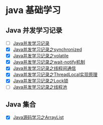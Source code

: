 # java 基础学习

## Java 并发学习记录

- [ ] [Java并发学习记录](doc/Java并发学习记录.md)
- [x] [Java并发学习记录之synchronized](doc/Java并发学习记录之synchronized.md)
- [X] [Java并发学习记录之volatile](doc/Java并发学习记录之volatile.md)
- [x] [Java并发学习记录之wait-notify机制](doc/Java并发学习记录之wait-notify机制.md)
- [x] [Java并发学习记录之线程间通信](doc/Java并发学习记录之线程间通信.md)
- [x] [Java并发学习记录之ThreadLocal实现原理](doc/Java并发学习记录之ThreadLocal实现原理.md)
- [x] [Java并发学习记录之Lock锁](doc/Java并发学习记录之Lock锁.md)
- [ ] [Java并发学习记录之线程池](doc/Java并发学习记录之线程池.md)

## Java 集合 

- [x] [Java源码学习之ArrayList](doc/Java源码学习之ArrayList.md)
